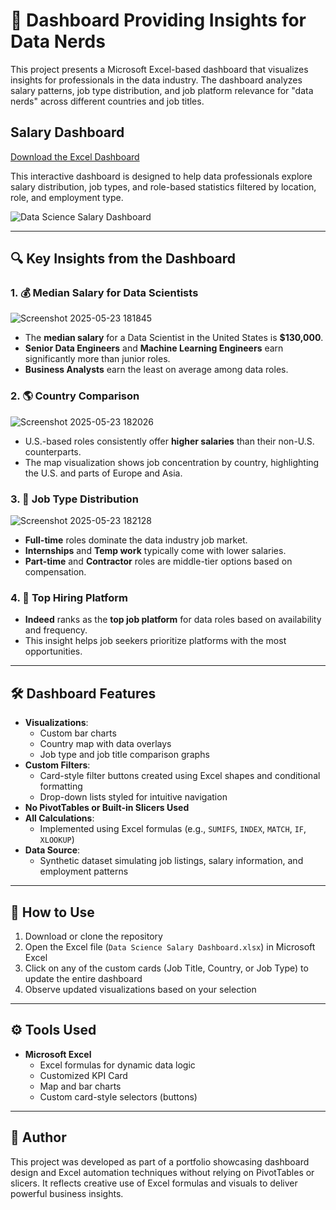 # 🧠 Dashboard Providing Insights for Data Nerds  

This project presents a Microsoft Excel-based dashboard that visualizes insights for professionals in the data industry. The dashboard analyzes salary patterns, job type distribution, and job platform relevance for "data nerds" across different countries and job titles.

## Salary Dashboard  

[Download the Excel Dashboard](Project_1_dasboard)

This interactive dashboard is designed to help data professionals explore salary distribution, job types, and role-based statistics filtered by location, role, and employment type.


![Data Science Salary Dashboard](https://github.com/user-attachments/assets/b39af540-148d-4ff0-96ac-fbeead07322a)

---

## 🔍 Key Insights from the Dashboard  

### 1. 💰 Median Salary for Data Scientists    

![Screenshot 2025-05-23 181845](https://github.com/user-attachments/assets/50103741-e726-4a0f-8bb5-ed72c1267f21)

- The **median salary** for a Data Scientist in the United States is **$130,000**.  
- **Senior Data Engineers** and **Machine Learning Engineers** earn significantly more than junior roles.  
- **Business Analysts** earn the least on average among data roles.

### 2. 🌎 Country Comparison  #  

![Screenshot 2025-05-23 182026](https://github.com/user-attachments/assets/9022d466-8492-4f46-9d78-b1084a499b0d)


- U.S.-based roles consistently offer **higher salaries** than their non-U.S. counterparts.  
- The map visualization shows job concentration by country, highlighting the U.S. and parts of Europe and Asia.

### 3. 💼 Job Type Distribution  
![Screenshot 2025-05-23 182128](https://github.com/user-attachments/assets/317ca0d1-db8f-4d17-af2b-2a979a9b0d4f)


- **Full-time** roles dominate the data industry job market.  
- **Internships** and **Temp work** typically come with lower salaries.  
- **Part-time** and **Contractor** roles are middle-tier options based on compensation.

### 4. 🧭 Top Hiring Platform  

- **Indeed** ranks as the **top job platform** for data roles based on availability and frequency.  
- This insight helps job seekers prioritize platforms with the most opportunities.

---

## 🛠️ Dashboard Features  

- **Visualizations**:  
  - Custom bar charts  
  - Country map with data overlays  
  - Job type and job title comparison graphs  
- **Custom Filters**:  
  - Card-style filter buttons created using Excel shapes and conditional formatting  
  - Drop-down lists styled for intuitive navigation  
- **No PivotTables or Built-in Slicers Used**  
- **All Calculations**:  
  - Implemented using Excel formulas (e.g., `SUMIFS`, `INDEX`, `MATCH`, `IF`, `XLOOKUP`)  
- **Data Source**:  
  - Synthetic dataset simulating job listings, salary information, and employment patterns  

---

## 🧪 How to Use  

1. Download or clone the repository  
2. Open the Excel file (`Data Science Salary Dashboard.xlsx`) in Microsoft Excel  
3. Click on any of the custom cards (Job Title, Country, or Job Type) to update the entire dashboard  
4. Observe updated visualizations based on your selection  

---

## ⚙️ Tools Used  

- **Microsoft Excel**  
  - Excel formulas for dynamic data logic  
  - Customized KPI Card
  - Map and bar charts  
  - Custom card-style selectors (buttons)  

---

## 👤 Author  

This project was developed as part of a portfolio showcasing dashboard design and Excel automation techniques without relying on PivotTables or slicers. It reflects creative use of Excel formulas and visuals to deliver powerful business insights.
